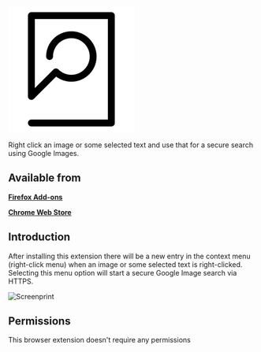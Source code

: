 ![Quick Image Search](icon.svg)

Right click an image or some selected text and use that for a secure search using Google Images.

Available from
---
**[Firefox Add-ons](https://addons.mozilla.org/en-US/firefox/addon/quick-image-search/)**

**[Chrome Web Store](https://chrome.google.com/webstore/detail/quick-image-search/ihbfgploaolhdcfohgmkgeelahfghngd)**

Introduction
---
After installing this extension there will be a new entry in the context menu (right-click menu) 
when an image or some selected text is right-clicked. Selecting this menu option will start a secure Google Image search via HTTPS.

![Screenprint](http://i.imgur.com/FZf2T69.png)

Permissions
---
This browser extension doesn't require any permissions


